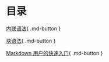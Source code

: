 # 目录

[内联语法](./Inline-syntax.md){ .md-button }

[块语法](./Block-syntax.md){ .md-button }

[Markdown 用户的快速入门](./markdown-quick-switch.md){ .md-button }